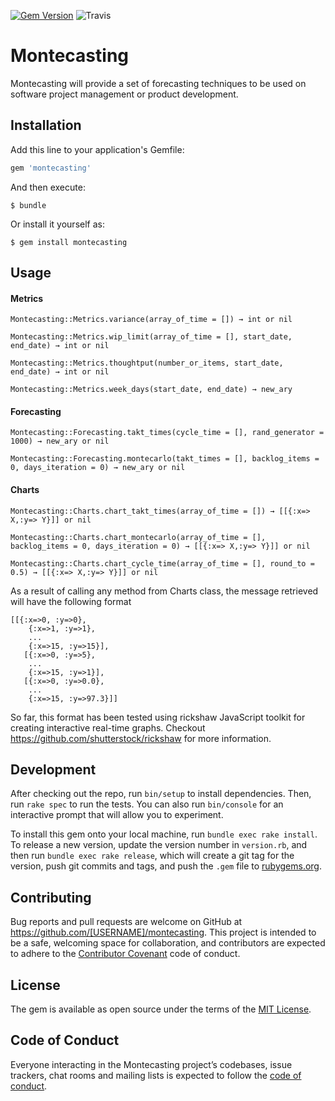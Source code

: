 [![Gem Version](https://badge.fury.io/rb/montecasting.svg)](https://badge.fury.io/rb/montecasting)
![Travis](https://travis-ci.org/eddygarcas/montecasting.svg?branch=master)

# Montecasting

Montecasting will provide a set of forecasting techniques to be used on software project management or product development. 

## Installation

Add this line to your application's Gemfile:

```ruby
gem 'montecasting'
```

And then execute:

    $ bundle

Or install it yourself as:

    $ gem install montecasting

## Usage
#### Metrics

    Montecasting::Metrics.variance(array_of_time = []) → int or nil

    Montecasting::Metrics.wip_limit(array_of_time = [], start_date, end_date) → int or nil
    
    Montecasting::Metrics.thoughtput(number_or_items, start_date, end_date) → int or nil
    
    Montecasting::Metrics.week_days(start_date, end_date) → new_ary 
        
#### Forecasting

    Montecasting::Forecasting.takt_times(cycle_time = [], rand_generator = 1000) → new_ary or nil

    Montecasting::Forecasting.montecarlo(takt_times = [], backlog_items = 0, days_iteration = 0) → new_ary or nil

#### Charts

    Montecasting::Charts.chart_takt_times(array_of_time = []) → [[{:x=> X,:y=> Y}]] or nil
    
    Montecasting::Charts.chart_montecarlo(array_of_time = [], backlog_items = 0, days_iteration = 0) → [[{:x=> X,:y=> Y}]] or nil
    
    Montecasting::Charts.chart_cycle_time(array_of_time = [], round_to = 0.5) → [[{:x=> X,:y=> Y}]] or nil
    
As a result of calling any method from Charts class, the message retrieved will have the following format

    [[{:x=>0, :y=>0},
        {:x=>1, :y=>1},
        ...
        {:x=>15, :y=>15}],
       [{:x=>0, :y=>5},
        ...
        {:x=>15, :y=>1}],
       [{:x=>0, :y=>0.0},
        ...
        {:x=>15, :y=>97.3}]]

So far, this format has been tested using rickshaw JavaScript toolkit for creating interactive real-time graphs.
Checkout https://github.com/shutterstock/rickshaw for more information.

## Development

After checking out the repo, run `bin/setup` to install dependencies. Then, run `rake spec` to run the tests. You can also run `bin/console` for an interactive prompt that will allow you to experiment.

To install this gem onto your local machine, run `bundle exec rake install`. To release a new version, update the version number in `version.rb`, and then run `bundle exec rake release`, which will create a git tag for the version, push git commits and tags, and push the `.gem` file to [rubygems.org](https://rubygems.org).

## Contributing

Bug reports and pull requests are welcome on GitHub at https://github.com/[USERNAME]/montecasting. This project is intended to be a safe, welcoming space for collaboration, and contributors are expected to adhere to the [Contributor Covenant](http://contributor-covenant.org) code of conduct.

## License

The gem is available as open source under the terms of the [MIT License](https://opensource.org/licenses/MIT).

## Code of Conduct

Everyone interacting in the Montecasting project’s codebases, issue trackers, chat rooms and mailing lists is expected to follow the [code of conduct](https://github.com/[USERNAME]/montecasting/blob/master/CODE_OF_CONDUCT.md).
